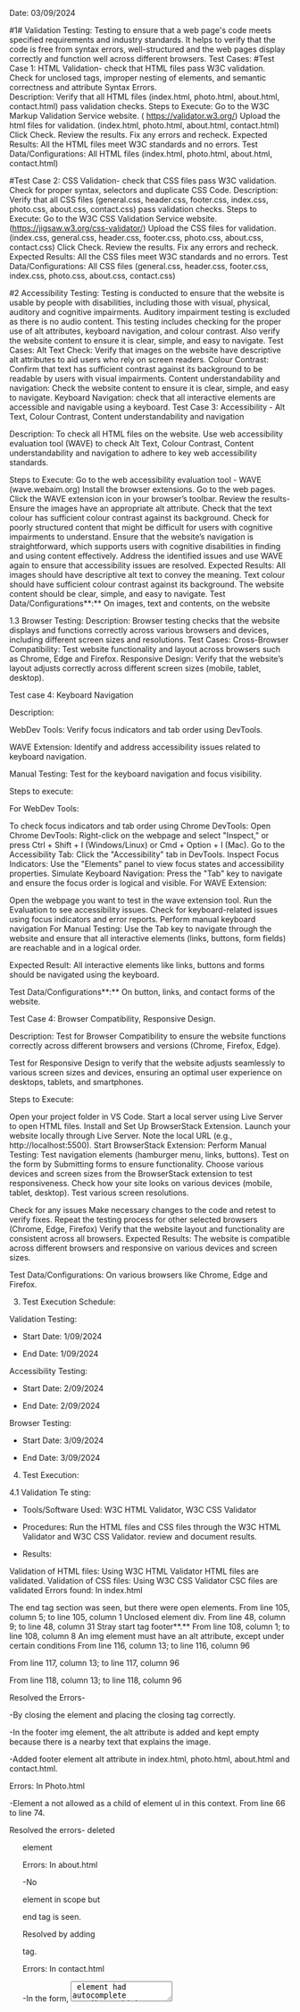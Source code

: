 Date: 03/09/2024

#1# Validation Testing: Testing to ensure that a web page's code meets specified requirements and industry standards. It helps to verify that the code is free from syntax errors, well-structured and the web pages display correctly and function well across different browsers.
Test Cases: 
#Test Case 1: HTML Validation- check that HTML files pass W3C validation. Check for unclosed tags, improper nesting of elements, and semantic correctness and attribute Syntax Errors.   
Description: Verify that all HTML files (index.html, photo.html, about.html, contact.html) pass validation checks.
Steps to Execute:
    Go to the W3C Markup Validation Service website. ( https://validator.w3.org/)
    Upload the html files for validation. (index.html, photo.html, about.html, contact.html)
    Click Check.
    Review the results.
    Fix any errors and recheck.
    Expected Results: All the HTML files meet W3C standards and no errors.
Test Data/Configurations: All HTML files (index.html, photo.html, about.html, contact.html)

#Test Case 2: CSS Validation- check that CSS files pass W3C validation. Check for proper syntax, selectors and duplicate CSS Code.
Description: Verify that all CSS files (general.css, header.css, footer.css, index.css, photo.css, about.css, contact.css) pass validation checks.
Steps to Execute:
    Go to the W3C CSS Validation Service website. (https://jigsaw.w3.org/css-validator/)
    Upload the CSS files for validation. (index.css, general.css, header.css, footer.css, photo.css, about.css, contact.css)
    Click Check.
    Review the results.
    Fix any errors and recheck.
    Expected Results: All the CSS files meet W3C standards and no errors.
Test Data/Configurations: All CSS files (general.css, header.css, footer.css, index.css, photo.css, about.css, contact.css)


#2 Accessibility Testing: Testing is conducted to ensure that the website is usable by people with disabilities, including those with visual, physical, auditory and cognitive impairments. Auditory impairment testing is excluded as there is no audio content. This testing includes checking for the proper use of alt attributes, keyboard navigation, and colour contrast. Also verify the website content to ensure it is clear, simple, and easy to navigate.
Test Cases:
    Alt Text Check: Verify that images on the website have descriptive alt attributes to aid users who rely on screen readers.
    Colour Contrast: Confirm that text has sufficient contrast against its background to be readable by users with visual impairments.
    Content understandability and navigation: Check the website content to ensure it is clear, simple, and easy to navigate.
    Keyboard Navigation: check that all interactive elements are accessible and navigable using a keyboard.
Test Case 3: Accessibility - Alt Text, Colour Contrast, Content understandability and navigation

Description: To check all HTML files on the website. Use web accessibility evaluation tool (WAVE) to check Alt Text, Colour Contrast, Content understandability and navigation to adhere to key web accessibility standards.

Steps to Execute:
    Go to the web accessibility evaluation tool - WAVE (wave.webaim.org)
    Install the browser extensions.
    Go to the web pages.
    Click the WAVE extension icon in your browser’s toolbar.
    Review the results-
    Ensure the images have an appropriate alt attribute.
    Check that the text colour has sufficient colour contrast against its background.
    Check for poorly structured content that might be difficult for users with cognitive impairments to understand.
    Ensure that the website’s navigation is straightforward, which supports users with cognitive disabilities in finding and using content effectively.
    Address the identified issues and use WAVE again to ensure that accessibility issues are resolved.
    Expected Results: All images should have descriptive alt text to convey the meaning. Text colour should have sufficient colour contrast against its background. The website content should be clear, simple, and easy to navigate.
Test Data/Configurations**:** On images, text and contents, on the website

1.3 Browser Testing:
Description: Browser testing checks that the website displays and functions correctly across various browsers and devices, including different screen sizes and resolutions.
Test Cases:
    Cross-Browser Compatibility: Test website functionality and layout across browsers such as Chrome, Edge and Firefox.
    Responsive Design: Verify that the website’s layout adjusts correctly across different screen sizes (mobile, tablet, desktop).







Test case 4: Keyboard Navigation

Description:

WebDev Tools: Verify focus indicators and tab order using DevTools.

WAVE Extension: Identify and address accessibility issues related to keyboard navigation.

Manual Testing: Test for the keyboard navigation and focus visibility.

Steps to execute:

For WebDev Tools:

To check focus indicators and tab order using Chrome DevTools:
Open Chrome DevTools: Right-click on the webpage and select "Inspect," or press Ctrl + Shift + I (Windows/Linux) or Cmd + Option + I (Mac).
Go to the Accessibility Tab: Click the "Accessibility" tab in DevTools.
Inspect Focus Indicators: Use the "Elements" panel to view focus states and accessibility properties.
Simulate Keyboard Navigation: Press the "Tab" key to navigate and ensure the focus order is logical and visible.
For WAVE Extension:

Open the webpage you want to test in the wave extension tool.
Run the Evaluation to see accessibility issues.
Check for keyboard-related issues using focus indicators and error reports.
Perform manual keyboard navigation
For Manual Testing: Use the Tab key to navigate through the website and ensure that all interactive elements (links, buttons, form fields) are reachable and in a logical order.

Expected Result: All interactive elements like links, buttons and forms should be navigated using the keyboard.

Test Data/Configurations**:** On button, links, and contact forms of the website.

Test Case 4: Browser Compatibility, Responsive Design.

Description: Test for Browser Compatibility to ensure the website functions correctly across different browsers and versions (Chrome, Firefox, Edge).

Test for Responsive Design to verify that the website adjusts seamlessly to various screen sizes and devices, ensuring an optimal user experience on desktops, tablets, and smartphones.

Steps to Execute:

Open your project folder in VS Code.
Start a local server using Live Server to open HTML files.
Install and Set Up BrowserStack Extension.
Launch your website locally through Live Server. Note the local URL (e.g., http://localhost:5500).
Start BrowserStack Extension:
Perform Manual Testing: Test navigation elements (hamburger menu, links, buttons). Test on the form by Submitting forms to ensure functionality.
Choose various devices and screen sizes from the BrowserStack extension to test responsiveness. Check how your site looks on various devices (mobile, tablet, desktop).
Test various screen resolutions.

Check for any issues Make necessary changes to the code and retest to verify fixes.
Repeat the testing process for other selected browsers (Chrome, Edge, Firefox)
Verify that the website layout and functionality are consistent across all browsers.
Expected Results: The website is compatible across different browsers and responsive on various devices and screen sizes.

Test Data/Configurations: On various browsers like Chrome, Edge and Firefox.

3. Test Execution Schedule:

Validation Testing:

- Start Date: 1/09/2024

- End Date: 1/09/2024

Accessibility Testing:

- Start Date: 2/09/2024

- End Date: 2/09/2024

Browser Testing:

- Start Date: 3/09/2024

- End Date: 3/09/2024

4. Test Execution:

4.1 Validation Te sting:

- Tools/Software Used: W3C HTML Validator, W3C CSS Validator

- Procedures: Run the HTML files and CSS files through the W3C HTML Validator and W3C CSS Validator. review and document results.

- Results:

Validation of HTML files: Using W3C HTML Validator HTML files are validated.
Validation of CSS files: Using W3C CSS Validator CSC files are validated
Errors found: In index.html

The end tag section was seen, but there were open elements. From line 105, column 5; to line 105, column 1
Unclosed element div. From line 48, column 9; to line 48, column 31
 Stray start tag footer**.** From line 108, column 1; to line 108, column 8
An img element must have an alt attribute, except under certain conditions
From line 116, column 13; to line 116, column 96

From line 117, column 13; to line 117, column 96

From line 118, column 13; to line 118, column 96

Resolved the Errors-

-By closing the </div > element and placing the closing </body> tag correctly.

-In the footer img element, the alt attribute is added and kept empty because there is a nearby text that explains the image.

-Added footer element alt attribute in index.html, photo.html, about.html and contact.html.

Errors: In Photo.html

-Element a not allowed as a child of element ul in this context. From line 66 to line 74.

Resolved the errors- deleted <ul> element

Errors: In about.html

-No <p> element in scope but </p> end tag is seen.

Resolved by adding <p> tag.

Errors: In contact.html

-In the form, <Textarea> element had autocomplete attribute which was not required. Resolved by removing it.

No errors were found in general.html, footer.css, photo.css

Error 1: header.css

Value Error: padding, is an incorrect operator: 0,20px

Resolved by removing comma.

Error 2: Index.css
Value Error: margin, is an incorrect operator: 0, auto on Line 68

Resolved by removing comma.

Error 3: about.css

Value Error: font-weight 400% is not a font-weight value: 400% on Line 13

Resolved by removing %

Error 4: contact.css

Value Error: border too many values or values not recognized on line 21.

Resolved by deleting the line 21

4.2 Accessibility Testing:

- Tools/Software Used: WAVE browser extension, Live server, DevTools,

- Procedures:

Use WAVE tools to test accessibility features.
Manually check keyboard navigation
DevTools: Use the Accessibility tab in DevTools to check focus indicators and tab order.
- Results:

Test conducted on the home page, photo page, about page and contact page.

Errors were found on the home page, photo page, about page and contact page.

1. empty form label – found on the header of home page.

2. Missing alternative text- missing alt text in the footer element.

3. Contrast Errors – Found very low contrast between link text and background colours on the following links

Link: Home

Link: Photos

Link: About

Link: Contact

Link: Denise Jans

Link: Unsplash

Resolved errors–

- The form label on the home page has an image element and not the text. So empty form label error is a false positive.

-Resolved the missing alternative text error by adding an alt attribute in the footer.

- Contrast Errors were resolved on all links by increasing the contrast against the background and surrounding text.

During the keyboard tab testing using Live server and Chrome DevTools, no errors were found.
